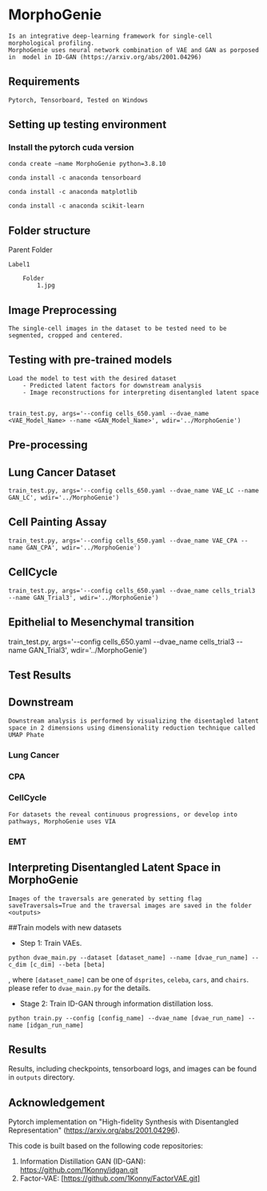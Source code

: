
# MorphoGenie
	Is an integrative deep-learning framework for single-cell morphological profiling.
	MorphoGenie uses neural network combination of VAE and GAN as porposed in  model in ID-GAN (https://arxiv.org/abs/2001.04296) 


## Requirements
	Pytorch, Tensorboard, Tested on Windows  

## Setting up testing environment
###	Install the pytorch cuda version
	conda create —name MorphoGenie python=3.8.10
	
	conda install -c anaconda tensorboard
	
	conda install -c anaconda matplotlib
	
	conda install -c anaconda scikit-learn


## Folder structure
	
Parent Folder

	Label1
 			
		Folder
			1.jpg

## Image Preprocessing
	The single-cell images in the dataset to be tested need to be segmented, cropped and centered.

## Testing with pre-trained models

	Load the model to test with the desired dataset
		- Predicted latent factors for downstream analysis
		- Image reconstructions for interpreting disentangled latent space


	train_test.py, args='--config cells_650.yaml --dvae_name <VAE_Model_Name> --name <GAN_Model_Name>', wdir='../MorphoGenie')

## Pre-processing

## Lung Cancer Dataset

	train_test.py, args='--config cells_650.yaml --dvae_name VAE_LC --name GAN_LC', wdir='../MorphoGenie')

## Cell Painting Assay 
	train_test.py, args='--config cells_650.yaml --dvae_name VAE_CPA --name GAN_CPA', wdir='../MorphoGenie')


## CellCycle 
	train_test.py, args='--config cells_650.yaml --dvae_name cells_trial3 --name GAN_Trial3', wdir='../MorphoGenie')

## Epithelial to Mesenchymal transition
train_test.py, args='--config cells_650.yaml --dvae_name cells_trial3 --name GAN_Trial3', wdir='../MorphoGenie')

##	Test Results

## 	Downstream
	Downstream analysis is performed by visualizing the disentagled latent space in 2 dimensions using dimensionality reduction technique called UMAP Phate 
### 	Lung Cancer 

###	CPA

###	CellCycle

	For datasets the reveal continuous progressions, or develop into pathways, MorphoGenie uses VIA 

### 	EMT

##	Interpreting Disentangled Latent Space in MorphoGenie
	Images of the traversals are generated by setting flag saveTraversals=True and the traversal images are saved in the folder <outputs>


##Train models with new datasets


- Step 1: Train VAEs.
```
python dvae_main.py --dataset [dataset_name] --name [dvae_run_name] --c_dim [c_dim] --beta [beta]
```
, where `[dataset_name]` can be one of `dsprites`, `celeba`, `cars`, and `chairs`.
please refer to `dvae_main.py` for the details.

- Stage 2: Train ID-GAN through information distillation loss.
```
python train.py --config [config_name] --dvae_name [dvae_run_name] --name [idgan_run_name]
```


## Results
Results, including checkpoints, tensorboard logs, and images can be found in `outputs` directory.


## Acknowledgement

Pytorch implementation on "High-fidelity Synthesis with Disentangled Representation" (https://arxiv.org/abs/2001.04296). <br>


This code is built based on the following code repositories:
1. Information Distillation GAN (ID-GAN): https://github.com/1Konny/idgan.git
2. Factor-VAE: [https://github.com/1Konny/FactorVAE.git]



